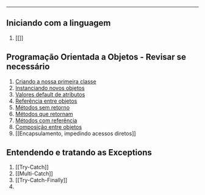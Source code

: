 ___
## Iniciando com a linguagem
1. [[]]

## Programação Orientada a Objetos - Revisar se necessário
1. [Criando a nossa primeira classe](../Java/Criando%20a%20nossa%20primeira%20classe.md)
2. [Instanciando novos objetos](../Java/Instanciando%20novos%20objetos.md)
3. [Valores default de atributos](../Java/Valores%20default%20de%20atributos.md)
4. [Referência entre objetos](../Java/Referência%20entre%20objetos.md)
5. [Métodos sem retorno](../Java/Métodos%20sem%20retorno.md)
6. [Métodos que retornam](../Java/Métodos%20que%20retornam.md)
7. [Métodos com referência](../Java/Métodos%20com%20referência.md)
8. [Composição entre objetos](../Java/Composição%20entre%20objetos.md)
9. [[Encapsulamento, impedindo acessos diretos]]

## Entendendo e tratando as Exceptions
1. [[Try-Catch]]
2. [[Multi-Catch]]
3. [[Try-Catch-Finally]]
4. 